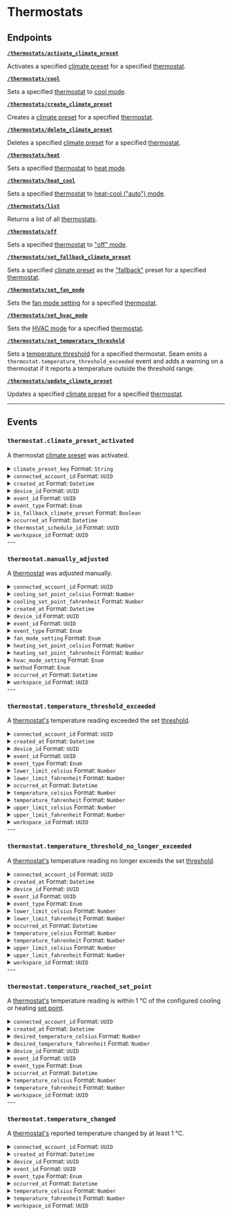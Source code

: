 # Thermostats

## Endpoints


[**`/thermostats/activate_climate_preset`**](./activate_climate_preset.md)

Activates a specified [climate preset](../../capability-guides/thermostats/creating-and-managing-climate-presets/README.md) for a specified [thermostat](https://docs.seam.co/latest/capability-guides/thermostats).


[**`/thermostats/cool`**](./cool.md)

Sets a specified [thermostat](https://docs.seam.co/latest/capability-guides/thermostats) to [cool mode](https://docs.seam.co/latest/capability-guides/thermostats/configure-current-climate-settings).


[**`/thermostats/create_climate_preset`**](./create_climate_preset.md)

Creates a [climate preset](../../capability-guides/thermostats/creating-and-managing-climate-presets/README.md) for a specified [thermostat](https://docs.seam.co/latest/capability-guides/thermostats).


[**`/thermostats/delete_climate_preset`**](./delete_climate_preset.md)

Deletes a specified [climate preset](../../capability-guides/thermostats/creating-and-managing-climate-presets/README.md) for a specified [thermostat](https://docs.seam.co/latest/capability-guides/thermostats).


[**`/thermostats/heat`**](./heat.md)

Sets a specified [thermostat](https://docs.seam.co/latest/capability-guides/thermostats) to [heat mode](https://docs.seam.co/latest/capability-guides/thermostats/configure-current-climate-settings).


[**`/thermostats/heat_cool`**](./heat_cool.md)

Sets a specified [thermostat](https://docs.seam.co/latest/capability-guides/thermostats) to [heat-cool ("auto") mode](https://docs.seam.co/latest/capability-guides/thermostats/configure-current-climate-settings).


[**`/thermostats/list`**](./list.md)

Returns a list of all [thermostats](https://docs.seam.co/latest/capability-guides/thermostats).


[**`/thermostats/off`**](./off.md)

Sets a specified [thermostat](https://docs.seam.co/latest/capability-guides/thermostats) to ["off" mode](https://docs.seam.co/latest/capability-guides/thermostats/configure-current-climate-settings).


[**`/thermostats/set_fallback_climate_preset`**](./set_fallback_climate_preset.md)

Sets a specified [climate preset](../../capability-guides/thermostats/creating-and-managing-climate-presets/README.md) as the ["fallback"](../../capability-guides/thermostats/creating-and-managing-climate-presets/setting-the-fallback-climate-preset.md) preset for a specified [thermostat](https://docs.seam.co/latest/capability-guides/thermostats).


[**`/thermostats/set_fan_mode`**](./set_fan_mode.md)

Sets the [fan mode setting](https://docs.seam.co/latest/capability-guides/thermostats/configure-current-climate-settings#fan-mode-settings) for a specified [thermostat](https://docs.seam.co/latest/capability-guides/thermostats).


[**`/thermostats/set_hvac_mode`**](./set_hvac_mode.md)

Sets the [HVAC mode](https://docs.seam.co/latest/capability-guides/thermostats/configure-current-climate-settings) for a specified [thermostat](https://docs.seam.co/latest/capability-guides/thermostats).


[**`/thermostats/set_temperature_threshold`**](./set_temperature_threshold.md)

Sets a [temperature threshold](../../capability-guides/thermostats/setting-and-monitoring-temperature-thresholds.md) for a specified thermostat. Seam emits a `thermostat.temperature_threshold_exceeded` event and adds a warning on a thermostat if it reports a temperature outside the threshold range.


[**`/thermostats/update_climate_preset`**](./update_climate_preset.md)

Updates a specified [climate preset](../../capability-guides/thermostats/creating-and-managing-climate-presets/README.md) for a specified [thermostat](https://docs.seam.co/latest/capability-guides/thermostats).

---

## Events

### `thermostat.climate_preset_activated`

A thermostat [climate preset](../../capability-guides/thermostats/creating-and-managing-climate-presets/README.md) was activated.

<details>

<summary><code>climate_preset_key</code> Format: <code>String</code></summary>

Key of the [climate preset](../../capability-guides/thermostats/creating-and-managing-climate-presets/README.md) that was activated.
</details>
<details>

<summary><code>connected_account_id</code> Format: <code>UUID</code></summary>

ID of the [connected account](../../core-concepts/connected-accounts/README.md).
</details>
<details>

<summary><code>created_at</code> Format: <code>Datetime</code></summary>

Date and time at which the event was created.
</details>
<details>

<summary><code>device_id</code> Format: <code>UUID</code></summary>

ID of the device.
</details>
<details>

<summary><code>event_id</code> Format: <code>UUID</code></summary>

ID of the event.
</details>
<details>

<summary><code>event_type</code> Format: <code>Enum</code></summary>

Value: `thermostat.climate_preset_activated`
</details>
<details>

<summary><code>is_fallback_climate_preset</code> Format: <code>Boolean</code></summary>

Indicates whether the [climate preset](../../capability-guides/thermostats/creating-and-managing-climate-presets/README.md) that was activated is the [fallback climate preset](../../capability-guides/thermostats/creating-and-managing-climate-presets/setting-the-fallback-climate-preset.md) for the [thermostat](https://docs.seam.co/latest/capability-guides/thermostats).
</details>
<details>

<summary><code>occurred_at</code> Format: <code>Datetime</code></summary>

Date and time at which the event occurred.
</details>
<details>

<summary><code>thermostat_schedule_id</code> Format: <code>UUID</code></summary>

ID of the [thermostat schedule](../../capability-guides/thermostats/creating-and-managing-thermostat-schedules.md) that prompted the [climate preset](../../capability-guides/thermostats/creating-and-managing-climate-presets/README.md) to be activated.
</details>
<details>

<summary><code>workspace_id</code> Format: <code>UUID</code></summary>

ID of the [workspace](../../core-concepts/workspaces/README.md).
</details>
---

### `thermostat.manually_adjusted`

A [thermostat](https://docs.seam.co/latest/capability-guides/thermostats) was adjusted manually.

<details>

<summary><code>connected_account_id</code> Format: <code>UUID</code></summary>

ID of the [connected account](../../core-concepts/connected-accounts/README.md).
</details>
<details>

<summary><code>cooling_set_point_celsius</code> Format: <code>Number</code></summary>

Temperature to which the thermostat should cool (in °C). See also [Set Points](../../capability-guides/thermostats/understanding-thermostat-concepts/set-points.md).
</details>
<details>

<summary><code>cooling_set_point_fahrenheit</code> Format: <code>Number</code></summary>

Temperature to which the thermostat should cool (in °F). See also [Set Points](../../capability-guides/thermostats/understanding-thermostat-concepts/set-points.md).
</details>
<details>

<summary><code>created_at</code> Format: <code>Datetime</code></summary>

Date and time at which the event was created.
</details>
<details>

<summary><code>device_id</code> Format: <code>UUID</code></summary>

ID of the device.
</details>
<details>

<summary><code>event_id</code> Format: <code>UUID</code></summary>

ID of the event.
</details>
<details>

<summary><code>event_type</code> Format: <code>Enum</code></summary>

Value: `thermostat.manually_adjusted`
</details>
<details>

<summary><code>fan_mode_setting</code> Format: <code>Enum</code></summary>

Desired [fan mode setting](https://docs.seam.co/latest/capability-guides/thermostats/configure-current-climate-settings#fan-mode-settings), such as `on`, `auto`, or `circulate`.

Possible enum values:
- `auto`
- `on`
- `circulate`
</details>
<details>

<summary><code>heating_set_point_celsius</code> Format: <code>Number</code></summary>

Temperature to which the thermostat should heat (in °C). See also [Set Points](../../capability-guides/thermostats/understanding-thermostat-concepts/set-points.md).
</details>
<details>

<summary><code>heating_set_point_fahrenheit</code> Format: <code>Number</code></summary>

Temperature to which the thermostat should heat (in °F). See also [Set Points](../../capability-guides/thermostats/understanding-thermostat-concepts/set-points.md).
</details>
<details>

<summary><code>hvac_mode_setting</code> Format: <code>Enum</code></summary>

Desired [HVAC mode](../../capability-guides/thermostats/understanding-thermostat-concepts/hvac-mode.md) setting, such as `heat`, `cool`, `heat_cool`, or `off`.

Possible enum values:
- `off`
- `heat`
- `cool`
- `heat_cool`
</details>
<details>

<summary><code>method</code> Format: <code>Enum</code></summary>

Method used to adjust the [thermostat](https://docs.seam.co/latest/capability-guides/thermostats) manually. `seam` indicates that the Seam API, Seam CLI, or Seam Console was used to adjust the [thermostat](https://docs.seam.co/latest/capability-guides/thermostats).

Possible enum values:
- `seam`
- `external`
</details>
<details>

<summary><code>occurred_at</code> Format: <code>Datetime</code></summary>

Date and time at which the event occurred.
</details>
<details>

<summary><code>workspace_id</code> Format: <code>UUID</code></summary>

ID of the [workspace](../../core-concepts/workspaces/README.md).
</details>
---

### `thermostat.temperature_threshold_exceeded`

A [thermostat's](https://docs.seam.co/latest/capability-guides/thermostats) temperature reading exceeded the set [threshold](../../capability-guides/thermostats/setting-and-monitoring-temperature-thresholds.md).

<details>

<summary><code>connected_account_id</code> Format: <code>UUID</code></summary>

ID of the [connected account](../../core-concepts/connected-accounts/README.md).
</details>
<details>

<summary><code>created_at</code> Format: <code>Datetime</code></summary>

Date and time at which the event was created.
</details>
<details>

<summary><code>device_id</code> Format: <code>UUID</code></summary>

ID of the device.
</details>
<details>

<summary><code>event_id</code> Format: <code>UUID</code></summary>

ID of the event.
</details>
<details>

<summary><code>event_type</code> Format: <code>Enum</code></summary>

Value: `thermostat.temperature_threshold_exceeded`
</details>
<details>

<summary><code>lower_limit_celsius</code> Format: <code>Number</code></summary>

Lower temperature limit, in °C, defined by the set [threshold](../../capability-guides/thermostats/setting-and-monitoring-temperature-thresholds.md).
</details>
<details>

<summary><code>lower_limit_fahrenheit</code> Format: <code>Number</code></summary>

Lower temperature limit, in °F, defined by the set [threshold](../../capability-guides/thermostats/setting-and-monitoring-temperature-thresholds.md).
</details>
<details>

<summary><code>occurred_at</code> Format: <code>Datetime</code></summary>

Date and time at which the event occurred.
</details>
<details>

<summary><code>temperature_celsius</code> Format: <code>Number</code></summary>

Temperature, in °C, reported by the [thermostat](https://docs.seam.co/latest/capability-guides/thermostats).
</details>
<details>

<summary><code>temperature_fahrenheit</code> Format: <code>Number</code></summary>

Temperature, in °F, reported by the [thermostat](https://docs.seam.co/latest/capability-guides/thermostats).
</details>
<details>

<summary><code>upper_limit_celsius</code> Format: <code>Number</code></summary>

Upper temperature limit, in °C, defined by the set [threshold](../../capability-guides/thermostats/setting-and-monitoring-temperature-thresholds.md).
</details>
<details>

<summary><code>upper_limit_fahrenheit</code> Format: <code>Number</code></summary>

Upper temperature limit, in °F, defined by the set [threshold](../../capability-guides/thermostats/setting-and-monitoring-temperature-thresholds.md).
</details>
<details>

<summary><code>workspace_id</code> Format: <code>UUID</code></summary>

ID of the [workspace](../../core-concepts/workspaces/README.md).
</details>
---

### `thermostat.temperature_threshold_no_longer_exceeded`

A [thermostat's](https://docs.seam.co/latest/capability-guides/thermostats) temperature reading no longer exceeds the set [threshold](../../capability-guides/thermostats/setting-and-monitoring-temperature-thresholds.md).

<details>

<summary><code>connected_account_id</code> Format: <code>UUID</code></summary>

ID of the [connected account](../../core-concepts/connected-accounts/README.md).
</details>
<details>

<summary><code>created_at</code> Format: <code>Datetime</code></summary>

Date and time at which the event was created.
</details>
<details>

<summary><code>device_id</code> Format: <code>UUID</code></summary>

ID of the device.
</details>
<details>

<summary><code>event_id</code> Format: <code>UUID</code></summary>

ID of the event.
</details>
<details>

<summary><code>event_type</code> Format: <code>Enum</code></summary>

Value: `thermostat.temperature_threshold_no_longer_exceeded`
</details>
<details>

<summary><code>lower_limit_celsius</code> Format: <code>Number</code></summary>

Lower temperature limit, in °C, defined by the set [threshold](../../capability-guides/thermostats/setting-and-monitoring-temperature-thresholds.md).
</details>
<details>

<summary><code>lower_limit_fahrenheit</code> Format: <code>Number</code></summary>

Lower temperature limit, in °F, defined by the set [threshold](../../capability-guides/thermostats/setting-and-monitoring-temperature-thresholds.md).
</details>
<details>

<summary><code>occurred_at</code> Format: <code>Datetime</code></summary>

Date and time at which the event occurred.
</details>
<details>

<summary><code>temperature_celsius</code> Format: <code>Number</code></summary>

Temperature, in °C, reported by the [thermostat](https://docs.seam.co/latest/capability-guides/thermostats).
</details>
<details>

<summary><code>temperature_fahrenheit</code> Format: <code>Number</code></summary>

Temperature, in °F, reported by the [thermostat](https://docs.seam.co/latest/capability-guides/thermostats).
</details>
<details>

<summary><code>upper_limit_celsius</code> Format: <code>Number</code></summary>

Upper temperature limit, in °C, defined by the set [threshold](../../capability-guides/thermostats/setting-and-monitoring-temperature-thresholds.md).
</details>
<details>

<summary><code>upper_limit_fahrenheit</code> Format: <code>Number</code></summary>

Upper temperature limit, in °F, defined by the set [threshold](../../capability-guides/thermostats/setting-and-monitoring-temperature-thresholds.md).
</details>
<details>

<summary><code>workspace_id</code> Format: <code>UUID</code></summary>

ID of the [workspace](../../core-concepts/workspaces/README.md).
</details>
---

### `thermostat.temperature_reached_set_point`

A [thermostat's](https://docs.seam.co/latest/capability-guides/thermostats) temperature reading is within 1 °C of the configured cooling or heating [set point](../../capability-guides/thermostats/understanding-thermostat-concepts/set-points.md).

<details>

<summary><code>connected_account_id</code> Format: <code>UUID</code></summary>

ID of the [connected account](../../core-concepts/connected-accounts/README.md).
</details>
<details>

<summary><code>created_at</code> Format: <code>Datetime</code></summary>

Date and time at which the event was created.
</details>
<details>

<summary><code>desired_temperature_celsius</code> Format: <code>Number</code></summary>

Desired temperature, in °C, defined by the [thermostat's](https://docs.seam.co/latest/capability-guides/thermostats) cooling or heating [set point](../../capability-guides/thermostats/understanding-thermostat-concepts/set-points.md).
</details>
<details>

<summary><code>desired_temperature_fahrenheit</code> Format: <code>Number</code></summary>

Desired temperature, in °F, defined by the [thermostat's](https://docs.seam.co/latest/capability-guides/thermostats) cooling or heating [set point](../../capability-guides/thermostats/understanding-thermostat-concepts/set-points.md).
</details>
<details>

<summary><code>device_id</code> Format: <code>UUID</code></summary>

ID of the device.
</details>
<details>

<summary><code>event_id</code> Format: <code>UUID</code></summary>

ID of the event.
</details>
<details>

<summary><code>event_type</code> Format: <code>Enum</code></summary>

Value: `thermostat.temperature_reached_set_point`
</details>
<details>

<summary><code>occurred_at</code> Format: <code>Datetime</code></summary>

Date and time at which the event occurred.
</details>
<details>

<summary><code>temperature_celsius</code> Format: <code>Number</code></summary>

Temperature, in °C, reported by the [thermostat](https://docs.seam.co/latest/capability-guides/thermostats).
</details>
<details>

<summary><code>temperature_fahrenheit</code> Format: <code>Number</code></summary>

Temperature, in °F, reported by the [thermostat](https://docs.seam.co/latest/capability-guides/thermostats).
</details>
<details>

<summary><code>workspace_id</code> Format: <code>UUID</code></summary>

ID of the [workspace](../../core-concepts/workspaces/README.md).
</details>
---

### `thermostat.temperature_changed`

A [thermostat's](https://docs.seam.co/latest/capability-guides/thermostats) reported temperature changed by at least 1 °C.

<details>

<summary><code>connected_account_id</code> Format: <code>UUID</code></summary>

ID of the [connected account](../../core-concepts/connected-accounts/README.md).
</details>
<details>

<summary><code>created_at</code> Format: <code>Datetime</code></summary>

Date and time at which the event was created.
</details>
<details>

<summary><code>device_id</code> Format: <code>UUID</code></summary>

ID of the device.
</details>
<details>

<summary><code>event_id</code> Format: <code>UUID</code></summary>

ID of the event.
</details>
<details>

<summary><code>event_type</code> Format: <code>Enum</code></summary>

Value: `thermostat.temperature_changed`
</details>
<details>

<summary><code>occurred_at</code> Format: <code>Datetime</code></summary>

Date and time at which the event occurred.
</details>
<details>

<summary><code>temperature_celsius</code> Format: <code>Number</code></summary>

Temperature, in °C, reported by the [thermostat](https://docs.seam.co/latest/capability-guides/thermostats).
</details>
<details>

<summary><code>temperature_fahrenheit</code> Format: <code>Number</code></summary>

Temperature, in °F, reported by the [thermostat](https://docs.seam.co/latest/capability-guides/thermostats).
</details>
<details>

<summary><code>workspace_id</code> Format: <code>UUID</code></summary>

ID of the [workspace](../../core-concepts/workspaces/README.md).
</details>

